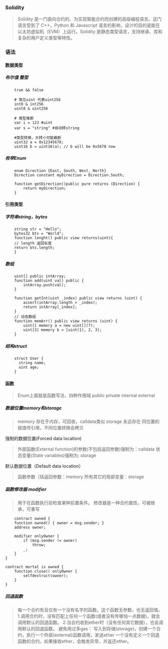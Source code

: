 ### Solidity

> Solidity 是一门面向合约的、为实现智能合约而创建的高级编程语言。这门语言受到了 C++，Python 和 Javascript 语言的影响，设计的目的是能在以太坊虚拟机（EVM）上运行。Solidity 是静态类型语言，支持继承、库和复杂的用户定义类型等特性。

### 语法

#### 数据类型

##### 布尔值 整型
```
    true && false

    # 常见uint 代表uint256
    int8 & int256
    uint8 & uint256

    # 类型推断
    var i = 123 #uint
    var s = "string" #自动转string

    #类型转换，大转小可能截断
    uint32 a = 0x12345678;
    uint16 b = uint16(a); // b will be 0x5678 now
```

##### 枚举Enum
```
    enum Direction {East, South, West, North}
    Direction constant myDirection = Direction.South;

    function getDirection()public pure returns (Direction) {
        return myDirection;
    }
```

#### 引用类型

##### 字符串string，bytes
```
    string str = "Hello";
    bytes32 bts = "World";
    function lenght() public view returns(uint){
    // length 返回长度
    return bts.length;
    }
```

##### 数组
```
    uint[] public intArray;
    function add(uint val) public {
        intArray.push(val);
    }

    function getInt(uint _index) public view returns (uint) {
        assert(intArray.length > _index);
        return intArray[_index];
    }
    // 动态数组
    function memArr() public view returns (uint) {
        uint[] memory a = new uint[](7);
        uint[3] memory b = [uint(1), 2, 3];
    }
```

##### 结构struct
```
    struct User {
      string name;
      uint age;
    }
```

#### 函数
> Enum上面就是函数写法，四种作用域
> public
> private
> internal
> external

##### 数据位置memory和storage
> memory 存在于内存，可回收，calldata类似
storage 永远存在
同位置的赋值传引用，不同位置转换会拷贝

强制的数据位置(Forced data location)

>外部函数(External function)的参数(不包括返回参数)强制为：calldata
状态变量(State variables)强制为: storage

默认数据位置（Default data location）
> 函数参数（括返回参数：memory
所有其它的局部变量：storage

##### 函数修改器 modifier
> 用于在函数执行前检查某种前置条件。
修改器是一种合约属性，可被继承，可重写

```
    contract owned {
    function owned() { owner = msg.sender; }
    address owner;

    modifier onlyOwner {
        if (msg.sender != owner)
            throw;
        _;
    }
}

contract mortal is owned {
    function close() onlyOwner {
        selfdestruct(owner);
    }
}
```

##### 回退函数
> 每一个合约有且仅有一个没有名字的函数。这个函数无参数，也无返回值。
1.调用合约时，没有匹配上任何一个函数(或者没有传哪怕一点数据)，就会调用默认的回退函数。
2.当合约收到ether时（没有任何其它数据），也会调用默认的回退函数。
避免用过多gas：
写入到存储(storage)，创建一个合约，执行一个外部(external)函数调用，发送ether
一个没有定义一个回退函数的合约。如果接收ether，会触发异常，并返还ether。
    